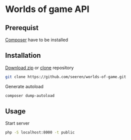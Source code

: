 # Worlds of game API

## Prerequist
[Composer](https://getcomposer.org/) have to be installed

## Installation
[Download zip](https://github.com/seeren/worlds-of-game/archive/master.zip) or [clone](https://git-scm.com/downloads) repository
```bash
git clone https://github.com/seeren/worlds-of-game.git
```
Generate autoload
```bash
composer dump-autoload
```

## Usage
Start server
```bash
php -S localhost:8000 -t public
```